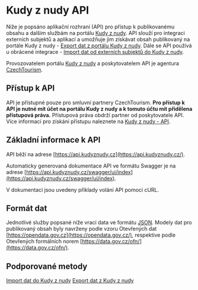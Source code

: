 # Kudy z nudy API

Níže je popsáno aplikační rozhraní (API) pro přístup k publikovanému obsahu a dalším službám na portálu [Kudy z nudy](https://www.kudyznudy.cz/). API slouží pro integraci externích subjektů a aplikací a umožňuje jim získávat obsah publikovaný na portále Kudy z nudy - [Export dat z portálu Kudy z nudy](/Export.md). Dále se API používá u obrácené integrace - [Import dat od externích subjektů do Kudy z nudy](/Import.md).

Provozovatelem portálu [Kudy z nudy](https://www.kudyznudy.cz) a poskytovatelem API je agentura [CzechTourism](https://www.czechtourism.cz/).

## Přístup k API

API je přístupné pouze pro smluvní partnery CzechTourism. **Pro přístup k API je nutné mít účet na portálu Kudy z nudy a k tomuto účtu mít přidělena přístupová práva.** Přístupová práva obdrží partner od poskytovatele API. Více informací pro získání přístupu naleznete na [Kudy z nudy - API](https://www.kudyznudy.cz/faq-casto-kladene-otazky/api).

## Základní informace k API

API běží na adrese [https://api.kudyznudy.cz](https://api.kudyznudy.cz/).

Automaticky generovaná dokumentace API ve formátu Swagger je na adrese [https://api.kudyznudy.cz/swagger/ui/index](https://api.kudyznudy.cz/swagger/ui/index).

V dokumentaci jsou uvedeny příklady volání API pomocí cURL.

## Formát dat

Jednotlivé služby popsané níže vrací data ve formátu [JSON](https://www.json.org/). Modely dat pro publikovaný obsah byly navrženy podle vzoru Otevřených dat [https://opendata.gov.cz](https://opendata.gov.cz/), respektive podle Otevřených formálních norem [https://data.gov.cz/ofn/](https://data.gov.cz/ofn/).

## Podporované metody

[Import dat do Kudy z nudy](/Import.md)
[Export dat z Kudy z nudy](/Export.md)
